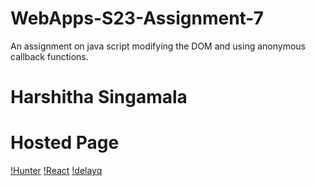 # WebApps-S23-Assignment-7
An assignment on java script modifying the DOM and using anonymous callback functions.
# Harshitha Singamala
# Hosted Page
[!Hunter]( https://44-563-web-apps-s23.github.io/44563-webapps-s23-assignment7-SINGAMALAHARSHITHA235/hunter.html)
[!React]( https://44-563-web-apps-s23.github.io/44563-webapps-s23-assignment7-SINGAMALAHARSHITHA235/react.html)
[!delayq]( https://44-563-web-apps-s23.github.io/44563-webapps-s23-assignment7-SINGAMALAHARSHITHA235/delayq.html)
